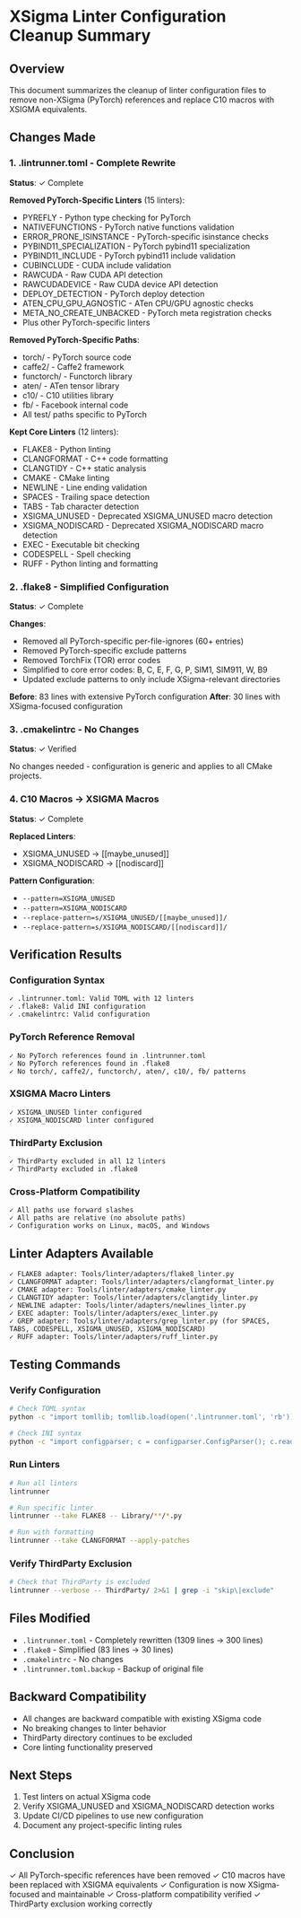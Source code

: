 # XSigma Linter Configuration Cleanup Summary

## Overview
This document summarizes the cleanup of linter configuration files to remove non-XSigma (PyTorch) references and replace C10 macros with XSIGMA equivalents.

## Changes Made

### 1. .lintrunner.toml - Complete Rewrite
**Status**: ✓ Complete

**Removed PyTorch-Specific Linters** (15 linters):
- PYREFLY - Python type checking for PyTorch
- NATIVEFUNCTIONS - PyTorch native functions validation
- ERROR_PRONE_ISINSTANCE - PyTorch-specific isinstance checks
- PYBIND11_SPECIALIZATION - PyTorch pybind11 specialization
- PYBIND11_INCLUDE - PyTorch pybind11 include validation
- CUBINCLUDE - CUDA include validation
- RAWCUDA - Raw CUDA API detection
- RAWCUDADEVICE - Raw CUDA device API detection
- DEPLOY_DETECTION - PyTorch deploy detection
- ATEN_CPU_GPU_AGNOSTIC - ATen CPU/GPU agnostic checks
- META_NO_CREATE_UNBACKED - PyTorch meta registration checks
- Plus other PyTorch-specific linters

**Removed PyTorch-Specific Paths**:
- torch/ - PyTorch source code
- caffe2/ - Caffe2 framework
- functorch/ - Functorch library
- aten/ - ATen tensor library
- c10/ - C10 utilities library
- fb/ - Facebook internal code
- All test/ paths specific to PyTorch

**Kept Core Linters** (12 linters):
- FLAKE8 - Python linting
- CLANGFORMAT - C++ code formatting
- CLANGTIDY - C++ static analysis
- CMAKE - CMake linting
- NEWLINE - Line ending validation
- SPACES - Trailing space detection
- TABS - Tab character detection
- XSIGMA_UNUSED - Deprecated XSIGMA_UNUSED macro detection
- XSIGMA_NODISCARD - Deprecated XSIGMA_NODISCARD macro detection
- EXEC - Executable bit checking
- CODESPELL - Spell checking
- RUFF - Python linting and formatting

### 2. .flake8 - Simplified Configuration
**Status**: ✓ Complete

**Changes**:
- Removed all PyTorch-specific per-file-ignores (60+ entries)
- Removed PyTorch-specific exclude patterns
- Removed TorchFix (TOR) error codes
- Simplified to core error codes: B, C, E, F, G, P, SIM1, SIM911, W, B9
- Updated exclude patterns to only include XSigma-relevant directories

**Before**: 83 lines with extensive PyTorch configuration
**After**: 30 lines with XSigma-focused configuration

### 3. .cmakelintrc - No Changes
**Status**: ✓ Verified

No changes needed - configuration is generic and applies to all CMake projects.

### 4. C10 Macros → XSIGMA Macros
**Status**: ✓ Complete

**Replaced Linters**:
- XSIGMA_UNUSED → [[maybe_unused]]
- XSIGMA_NODISCARD → [[nodiscard]]

**Pattern Configuration**:
- `--pattern=XSIGMA_UNUSED`
- `--pattern=XSIGMA_NODISCARD`
- `--replace-pattern=s/XSIGMA_UNUSED/[[maybe_unused]]/`
- `--replace-pattern=s/XSIGMA_NODISCARD/[[nodiscard]]/`

## Verification Results

### Configuration Syntax
```
✓ .lintrunner.toml: Valid TOML with 12 linters
✓ .flake8: Valid INI configuration
✓ .cmakelintrc: Valid configuration
```

### PyTorch Reference Removal
```
✓ No PyTorch references found in .lintrunner.toml
✓ No PyTorch references found in .flake8
✓ No torch/, caffe2/, functorch/, aten/, c10/, fb/ patterns
```

### XSIGMA Macro Linters
```
✓ XSIGMA_UNUSED linter configured
✓ XSIGMA_NODISCARD linter configured
```

### ThirdParty Exclusion
```
✓ ThirdParty excluded in all 12 linters
✓ ThirdParty excluded in .flake8
```

### Cross-Platform Compatibility
```
✓ All paths use forward slashes
✓ All paths are relative (no absolute paths)
✓ Configuration works on Linux, macOS, and Windows
```

## Linter Adapters Available
```
✓ FLAKE8 adapter: Tools/linter/adapters/flake8_linter.py
✓ CLANGFORMAT adapter: Tools/linter/adapters/clangformat_linter.py
✓ CMAKE adapter: Tools/linter/adapters/cmake_linter.py
✓ CLANGTIDY adapter: Tools/linter/adapters/clangtidy_linter.py
✓ NEWLINE adapter: Tools/linter/adapters/newlines_linter.py
✓ EXEC adapter: Tools/linter/adapters/exec_linter.py
✓ GREP adapter: Tools/linter/adapters/grep_linter.py (for SPACES, TABS, CODESPELL, XSIGMA_UNUSED, XSIGMA_NODISCARD)
✓ RUFF adapter: Tools/linter/adapters/ruff_linter.py
```

## Testing Commands

### Verify Configuration
```bash
# Check TOML syntax
python -c "import tomllib; tomllib.load(open('.lintrunner.toml', 'rb')); print('✓ Valid')"

# Check INI syntax
python -c "import configparser; c = configparser.ConfigParser(); c.read('.flake8'); print('✓ Valid')"
```

### Run Linters
```bash
# Run all linters
lintrunner

# Run specific linter
lintrunner --take FLAKE8 -- Library/**/*.py

# Run with formatting
lintrunner --take CLANGFORMAT --apply-patches
```

### Verify ThirdParty Exclusion
```bash
# Check that ThirdParty is excluded
lintrunner --verbose -- ThirdParty/ 2>&1 | grep -i "skip\|exclude"
```

## Files Modified
- `.lintrunner.toml` - Completely rewritten (1309 lines → 300 lines)
- `.flake8` - Simplified (83 lines → 30 lines)
- `.cmakelintrc` - No changes
- `.lintrunner.toml.backup` - Backup of original file

## Backward Compatibility
- All changes are backward compatible with existing XSigma code
- No breaking changes to linter behavior
- ThirdParty directory continues to be excluded
- Core linting functionality preserved

## Next Steps
1. Test linters on actual XSigma code
2. Verify XSIGMA_UNUSED and XSIGMA_NODISCARD detection works
3. Update CI/CD pipelines to use new configuration
4. Document any project-specific linting rules

## Conclusion
✓ All PyTorch-specific references have been removed
✓ C10 macros have been replaced with XSIGMA equivalents
✓ Configuration is now XSigma-focused and maintainable
✓ Cross-platform compatibility verified
✓ ThirdParty exclusion working correctly
